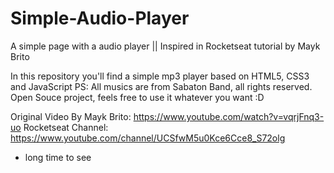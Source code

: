 # Simple-Audio-Player
A simple page with a audio player || Inspired in Rocketseat tutorial by Mayk Brito

In this repository you'll find a simple mp3 player based on HTML5, CSS3 and JavaScript
PS: All musics are from Sabaton Band, all rights reserved.
Open Souce project, feels free to use it whatever you want :D

Original Video By Mayk Brito: https://www.youtube.com/watch?v=vqrjFnq3-uo
Rocketseat Channel: https://www.youtube.com/channel/UCSfwM5u0Kce6Cce8_S72olg

* long time to see
